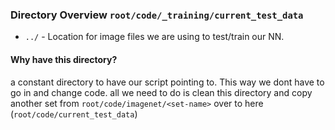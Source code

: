 ### Directory Overview `root/code/_training/current_test_data`

* `../` - Location for image files we are using to test/train our NN.

#### Why have this directory?

a constant directory to have our script pointing to. This way we dont have to go in and change code. all we need to do is clean this directory
and copy another set from `root/code/imagenet/<set-name>` over to here (`root/code/current_test_data`)